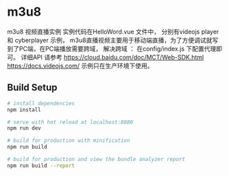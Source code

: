 # m3u8

m3u8 视频直播实例
实例代码在HelloWord.vue 文件中， 分别有videojs player 和 cyberplayer 示例，
m3u8直播视频主要用于移动端直播，为了方便调试就写到了PC端，在PC端播放需要跨域，
解决跨域 ： 在config/index.js 下配置代理即可。
详细API 请参考 https://cloud.baidu.com/doc/MCT/Web-SDK.html  
              https://docs.videojs.com/
示例只在生产环境下使用。             

## Build Setup

``` bash
# install dependencies
npm install

# serve with hot reload at localhost:8080
npm run dev

# build for production with minification
npm run build

# build for production and view the bundle analyzer report
npm run build --report
